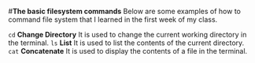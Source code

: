 #**The basic filesystem commands**
Below are some examples of how to command file system that I learned in the first week of my class.

```cd``` **Change Directory**
It is used to change the current working directory in the terminal.
```ls``` **List**
It is used to list the contents of the current directory.
```cat``` **Concatenate**
It is used to display the contents of a file in the terminal.
